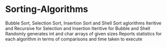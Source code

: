 # Sorting-Algorithms
Bubble Sort, Selection Sort, Insertion Sort and Shell Sort aglorithms 
Iteritive and Recursive for Selection and Insertion
Iteritive for Bubble and Shell
Randomly generates int and char arrays of given sizes
Reports statistics for each algorithm in terms of comparisons and time taken to execute
